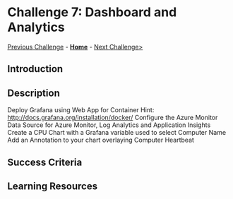 # Challenge 7: Dashboard and Analytics

[Previous Challenge](./06-Optional-Logs.md) - **[Home](../README.md)** - [Next Challenge>](./08-Workbooks.md)

## Introduction

## Description

Deploy Grafana using Web App for Container
Hint: http://docs.grafana.org/installation/docker/
Configure the Azure Monitor Data Source for Azure Monitor, Log Analytics and Application Insights
Create a CPU Chart with a Grafana variable used to select Computer Name
Add an Annotation to your chart overlaying Computer Heartbeat

## Success Criteria

## Learning Resources
